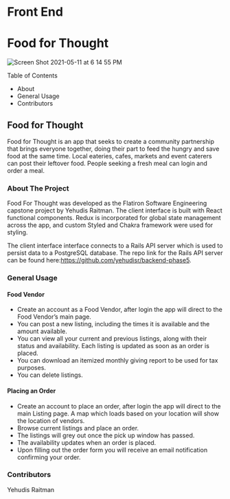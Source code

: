 # Front End
# Food for Thought

![Screen Shot 2021-05-11 at 6 14 55 PM](https://user-images.githubusercontent.com/77118499/118162973-62bc5f00-b3ef-11eb-8688-acf6334bfd27.png)



Table of Contents

* About
* General Usage
* Contributors


## Food for Thought
Food for Thought is an app that seeks to create a community partnership that brings everyone together, doing their part to feed the hungry and save food at the same time. Local eateries, cafes, markets and event caterers can post their leftover food. People seeking a fresh meal can login and order a meal.


### About The Project

Food For Thought was developed as the Flatiron Software Engineering capstone project by Yehudis Raitman. The client interface is built with React functional components. Redux is incorporated for global state management across the app, and custom Styled and Chakra framework were used for styling. 

The client interface interface connects to a Rails API server which is used to persist data to a PostgreSQL database. The repo link for the Rails API server can be found here:https://github.com/yehudisr/backend-phase5.

### General Usage

#### Food Vendor

- Create an account as a Food Vendor, after login the app will direct to the Food Vendor’s main page.
- You can post a new listing, including the times it is available and the amount available.
- You can view all your current and previous listings, along with their status and availability. Each listing is updated as soon as an order is placed.
- You can download an itemized monthly giving report to be used for tax purposes.
- You can delete listings.


#### Placing an Order

- Create an account to place an order, after login the app will direct to the main Listing page. A map which loads based on your location will show the location of vendors.
- Browse current listings and place an order. 
- The listings will grey out once the pick up window has passed.
- The availability updates when an order is placed.
- Upon filling out the order form you will receive an email notification confirming your order.



### Contributors

Yehudis Raitman


